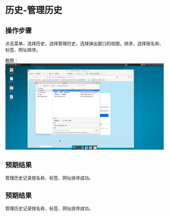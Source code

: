 # 历史-管理历史

## 操作步骤

点击菜单，选择历史，选择管理历史，选择弹出窗口的视图，排序，选择按名称、标签、网址排序。


截图：![](./img/历史-管理历史-1.png)

## 预期结果

管理历史记录按名称、标签、网址排序成功。

## 预期结果

管理历史记录按名称、标签、网址排序成功。
